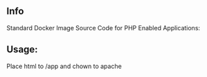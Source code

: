 ## Info

Standard Docker Image Source Code for PHP Enabled Applications:

## Usage:

Place html to /app and chown to apache
